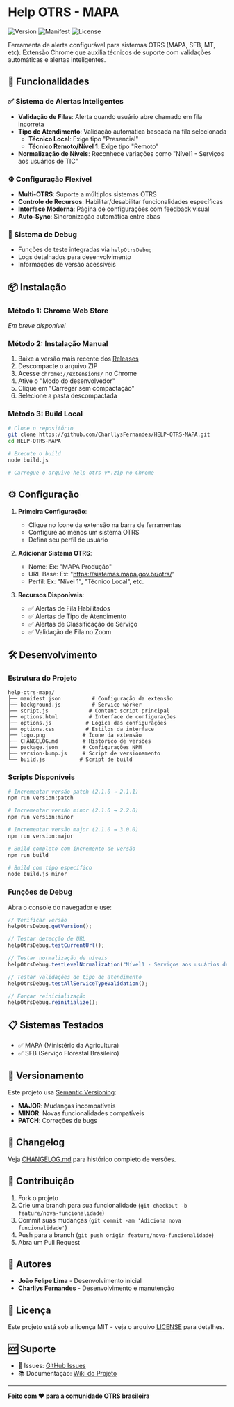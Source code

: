 # Help OTRS - MAPA

![Version](https://img.shields.io/badge/version-2.1.0-blue.svg)
![Manifest](https://img.shields.io/badge/manifest-v3-green.svg)
![License](https://img.shields.io/badge/license-MIT-green.svg)

Ferramenta de alerta configurável para sistemas OTRS (MAPA, SFB, MT, etc). Extensão Chrome que auxilia técnicos de suporte com validações automáticas e alertas inteligentes.

## 🚀 Funcionalidades

### ✅ Sistema de Alertas Inteligentes

- **Validação de Filas**: Alerta quando usuário abre chamado em fila incorreta
- **Tipo de Atendimento**: Validação automática baseada na fila selecionada
  - **Técnico Local**: Exige tipo "Presencial"
  - **Técnico Remoto/Nível 1**: Exige tipo "Remoto"
- **Normalização de Níveis**: Reconhece variações como "Nível1 - Serviços aos usuários de TIC"

### ⚙️ Configuração Flexível

- **Multi-OTRS**: Suporte a múltiplos sistemas OTRS
- **Controle de Recursos**: Habilitar/desabilitar funcionalidades específicas
- **Interface Moderna**: Página de configurações com feedback visual
- **Auto-Sync**: Sincronização automática entre abas

### 🔧 Sistema de Debug

- Funções de teste integradas via `helpOtrsDebug`
- Logs detalhados para desenvolvimento
- Informações de versão acessíveis

## 📦 Instalação

### Método 1: Chrome Web Store

_Em breve disponível_

### Método 2: Instalação Manual

1. Baixe a versão mais recente dos [Releases](https://github.com/CharllysFernandes/HELP-OTRS-MAPA/releases)
2. Descompacte o arquivo ZIP
3. Acesse `chrome://extensions/` no Chrome
4. Ative o "Modo do desenvolvedor"
5. Clique em "Carregar sem compactação"
6. Selecione a pasta descompactada

### Método 3: Build Local

```bash
# Clone o repositório
git clone https://github.com/CharllysFernandes/HELP-OTRS-MAPA.git
cd HELP-OTRS-MAPA

# Execute o build
node build.js

# Carregue o arquivo help-otrs-v*.zip no Chrome
```

## ⚙️ Configuração

1. **Primeira Configuração**:

   - Clique no ícone da extensão na barra de ferramentas
   - Configure ao menos um sistema OTRS
   - Defina seu perfil de usuário

2. **Adicionar Sistema OTRS**:

   - Nome: Ex: "MAPA Produção"
   - URL Base: Ex: "https://sistemas.mapa.gov.br/otrs/"
   - Perfil: Ex: "Nível 1", "Técnico Local", etc.

3. **Recursos Disponíveis**:
   - ✅ Alertas de Fila Habilitados
   - ✅ Alertas de Tipo de Atendimento
   - ✅ Alertas de Classificação de Serviço
   - ✅ Validação de Fila no Zoom

## 🛠️ Desenvolvimento

### Estrutura do Projeto

```
help-otrs-mapa/
├── manifest.json          # Configuração da extensão
├── background.js          # Service worker
├── script.js             # Content script principal
├── options.html          # Interface de configurações
├── options.js           # Lógica das configurações
├── options.css          # Estilos da interface
├── logo.png            # Ícone da extensão
├── CHANGELOG.md        # Histórico de versões
├── package.json        # Configurações NPM
├── version-bump.js     # Script de versionamento
└── build.js           # Script de build
```

### Scripts Disponíveis

```bash
# Incrementar versão patch (2.1.0 → 2.1.1)
npm run version:patch

# Incrementar versão minor (2.1.0 → 2.2.0)
npm run version:minor

# Incrementar versão major (2.1.0 → 3.0.0)
npm run version:major

# Build completo com incremento de versão
npm run build

# Build com tipo específico
node build.js minor
```

### Funções de Debug

Abra o console do navegador e use:

```javascript
// Verificar versão
helpOtrsDebug.getVersion();

// Testar detecção de URL
helpOtrsDebug.testCurrentUrl();

// Testar normalização de níveis
helpOtrsDebug.testLevelNormalization("Nível1 - Serviços aos usuários de TIC");

// Testar validações de tipo de atendimento
helpOtrsDebug.testAllServiceTypeValidation();

// Forçar reinicialização
helpOtrsDebug.reinitialize();
```

## 📋 Sistemas Testados

- ✅ MAPA (Ministério da Agricultura)
- ✅ SFB (Serviço Florestal Brasileiro)

## 🔄 Versionamento

Este projeto usa [Semantic Versioning](https://semver.org/lang/pt-BR/):

- **MAJOR**: Mudanças incompatíveis
- **MINOR**: Novas funcionalidades compatíveis
- **PATCH**: Correções de bugs

## 📝 Changelog

Veja [CHANGELOG.md](CHANGELOG.md) para histórico completo de versões.

## 🤝 Contribuição

1. Fork o projeto
2. Crie uma branch para sua funcionalidade (`git checkout -b feature/nova-funcionalidade`)
3. Commit suas mudanças (`git commit -am 'Adiciona nova funcionalidade'`)
4. Push para a branch (`git push origin feature/nova-funcionalidade`)
5. Abra um Pull Request

## 👥 Autores

- **João Felipe Lima** - Desenvolvimento inicial
- **Charllys Fernandes** - Desenvolvimento e manutenção

## 📄 Licença

Este projeto está sob a licença MIT - veja o arquivo [LICENSE](LICENSE) para detalhes.

## 🆘 Suporte

- 📧 Issues: [GitHub Issues](https://github.com/CharllysFernandes/HELP-OTRS-MAPA/issues)
- 📚 Documentação: [Wiki do Projeto](https://github.com/CharllysFernandes/HELP-OTRS-MAPA/wiki)

---

**Feito com ❤️ para a comunidade OTRS brasileira**
